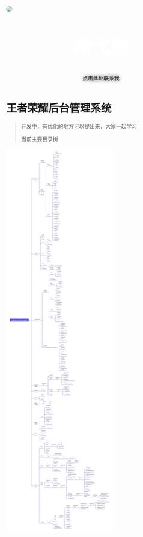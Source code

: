 <img class="lyb" src="https://img-bed-five.vercel.app/img/lyb.png" style="width:200px;margin:0 auto;border-radius:50%" />

<p style="font-size:50px;font-weight:bold;width:100%;text-align:center;color:#fff;text-shadow:0 0 15px">冷弋白</p>
<p style="text-align:center;color:#aaa;position: relative;top:-10px;text-shadow:0 0 10px"><a href='https://wpa.qq.com/msgrd?v=3&uin=1329670984&site=qq&menu=yes' style='text-decoration: none;
'>点击此处联系我</a></p>

# 王者荣耀后台管理系统
> 开发中，有优化的地方可以提出来，大家一起学习
>
> 当前主要目录树

![directory_tree](directory_tree.png)